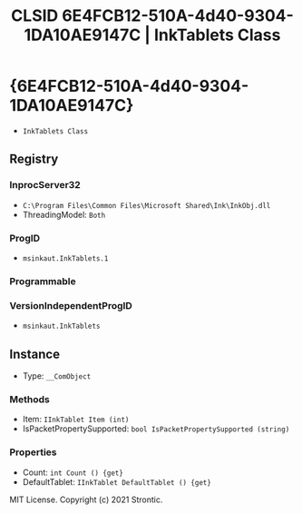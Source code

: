 ﻿---
title: "CLSID 6E4FCB12-510A-4d40-9304-1DA10AE9147C | InkTablets Class"
excerpt: What is COM-Object CLSID 6E4FCB12-510A-4d40-9304-1DA10AE9147C?
---

# {6E4FCB12-510A-4d40-9304-1DA10AE9147C}

* `InkTablets Class`

## Registry


### InprocServer32

* `C:\Program Files\Common Files\Microsoft Shared\Ink\InkObj.dll`
* ThreadingModel: `Both`

### ProgID

* `msinkaut.InkTablets.1`

### Programmable


### VersionIndependentProgID

* `msinkaut.InkTablets`

## Instance

* Type: `__ComObject`

### Methods

* Item: `IInkTablet Item (int)`
* IsPacketPropertySupported: `bool IsPacketPropertySupported (string)`

### Properties

* Count: `int Count () {get} `
* DefaultTablet: `IInkTablet DefaultTablet () {get} `

MIT License. Copyright (c) 2021 Strontic.


